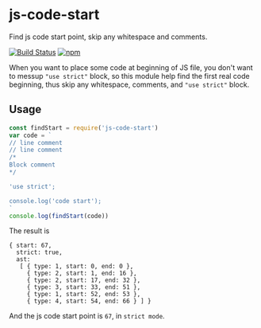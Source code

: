 # js-code-start
Find js code start point, skip any whitespace and comments.

[![Build Status](https://travis-ci.org/futurist/js-code-start.svg?branch=master)](https://travis-ci.org/futurist/js-code-start)
[![npm](https://img.shields.io/npm/v/js-code-start.svg "Version")](https://www.npmjs.com/package/js-code-start)


When you want to place some code at beginning of JS file, you don't want to messup `"use strict"` block, so this module help find the first real code beginning, thus skip any whitespace, comments, and `"use strict"` block.

## Usage

```js
const findStart = require('js-code-start')
var code = `
// line comment
// line comment
/*
Block comment
*/

'use strict';

console.log('code start');
`
console.log(findStart(code))
```

The result is

```
{ start: 67,
  strict: true,
  ast: 
   [ { type: 1, start: 0, end: 0 },
     { type: 2, start: 1, end: 16 },
     { type: 2, start: 17, end: 32 },
     { type: 3, start: 33, end: 51 },
     { type: 1, start: 52, end: 53 },
     { type: 4, start: 54, end: 66 } ] }
```

And the js code start point is `67`, in `strict mode`.

